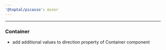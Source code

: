 ```yaml
---
'@toptal/picasso': minor
---
```


---

### Container

- add additional values to direction property of Container component
